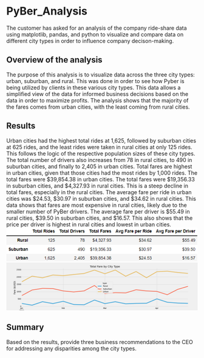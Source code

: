 # PyBer_Analysis
The customer has asked for an analysis of the company ride-share data using matplotlib, pandas, and python to visualize and compare data on different city types in order to influence company decison-making. 

## Overview of the analysis

The purpose of this analysis is to visualize data across the three city types: urban, suburban, and rural. This was done in order to see how Pyber is being utilized by clients in these various city types. This data allows a simplified view of the data for informed business decisions based on the data in order to maximize profits. The analysis shows that the majority of the fares comes from urban cities, with the least coming from rural cities. 

## Results

Urban cities had the highest total rides at 1,625, followed by suburban cities at 625 rides, and the least rides were taken in rural cities at only 125 rides. This follows the logic of the respective population sizes of these city types. The total number of drivers also increases from 78 in rural cities, to 490 in suburban cities, and finally to 2,405 in urban cities. Total fares are highest in urban cities, given that those cities had the most rides by 1,000 rides. The total fares were $39,854.38 in urban cities. The total fares were $19,356.33 in suburban cities, and $4,327.93 in rural cities. This is a steep decline in total fares, especially in the rural cities. The average fare per ride in urban cities was $24.53, $30.97 in suburban cities, and $34.62 in rural cities. This data shows that fares are most expensive in rural cities, likely due to the smaller number of PyBer drivers. The average fare per driver is $55.49 in rural cities, $39.50 in suburban cities, and $16.57. This also shows that the price per driver is highest in rural cities and lowest in urban cities. 
![image of data frame](Resources/Pyber_data.png)
![image of plot](Fares.png)

## Summary 
 Based on the results, provide three business recommendations to the CEO for addressing any disparities among the city types.

